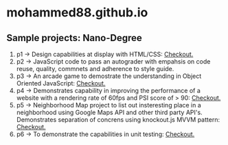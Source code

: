 # mohammed88.github.io

Sample projects: Nano-Degree
----------------------------

1. p1 -> Design capabilities at display with HTML/CSS: [Checkout.](http://mohammed88.github.io/p1/)
2. p2 -> JavaScript code to pass an autograder with empahsis on code reuse, quality, commnets and adherence to style guide.
3. p3 -> An arcade game to demostrate the understanding in Object Oriented JavaScript: [Checkout.](http://mohammed88.github.io/p3/)
4. p4 -> Demonstrates capability in improving the performance of a website with a rendering rate of 60fps and PSI score of > 90: [Checkout.](http://mohammed88.github.io/p4/)
5. p5 -> Neighborhood Map project to list out insteresting place in a neighborhood using Google Maps API and other third party API's. Demonstrates separation of concrens using knockout.js MVVM pattern: [Checkout.](http://mohammed88.github.io/p5/)
6. p6 -> To demonstrate the capabilities in unit testing: [Checkout.](http://mohammed88.github.io/p6/)
